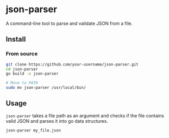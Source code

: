 # json-parser

A command-line tool to parse and validate JSON from a file.

## Install

### From source

```bash
git clone https://github.com/your-username/json-parser.git
cd json-parser
go build -o json-parser

# Move to PATH
sudo mv json-parser /usr/local/bin/
```

## Usage

`json-parser` takes a file path as an argument and checks if the file contains valid JSON and parses it into go data structures.

```bash
json-parser my_file.json
```

